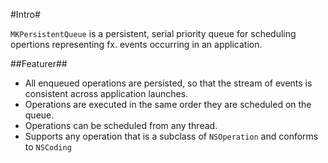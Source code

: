 #Intro#

```MKPersistentQueue``` is a persistent, serial priority queue for scheduling opertions representing fx. events occurring in an application. 

##Featurer##

* All enqueued operations are persisted, so that the stream of events is consistent across application launches.
* Operations are executed in the same order they are scheduled on the queue.
* Operations can be scheduled from any thread.
* Supports any operation that is a subclass of ```NSOperation``` and conforms to ```NSCoding```
